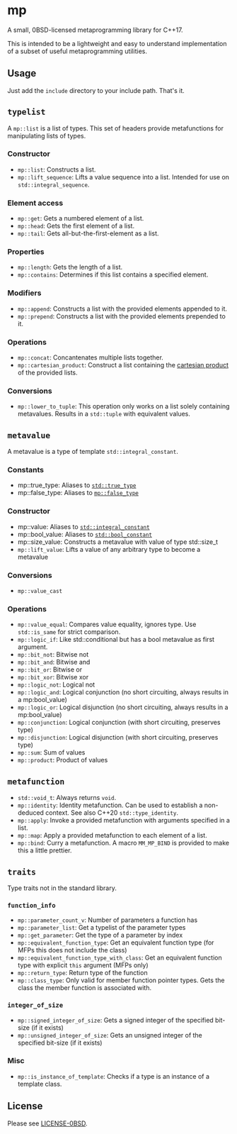 mp
===

A small, 0BSD-licensed metaprogramming library for C++17.

This is intended to be a lightweight and easy to understand implementation of a subset of useful metaprogramming utilities.

Usage
-----

Just add the `include` directory to your include path. That's it.

`typelist`
----------

A `mp::list` is a list of types. This set of headers provide metafunctions for manipulating lists of types.

### Constructor

* `mp::list`: Constructs a list.
* `mp::lift_sequence`: Lifts a value sequence into a list. Intended for use on `std::integral_sequence`.

### Element access

* `mp::get`: Gets a numbered element of a list.
* `mp::head`: Gets the first element of a list.
* `mp::tail`: Gets all-but-the-first-element as a list.

### Properties

* `mp::length`: Gets the length of a list.
* `mp::contains`: Determines if this list contains a specified element.

### Modifiers

* `mp::append`: Constructs a list with the provided elements appended to it.
* `mp::prepend`: Constructs a list with the provided elements prepended to it.

### Operations

* `mp::concat`: Concantenates multiple lists together.
* `mp::cartesian_product`: Construct a list containing the [cartesian product](https://en.wikipedia.org/wiki/Cartesian_product) of the provided lists.

### Conversions

* `mp::lower_to_tuple`: This operation only works on a list solely containing metavalues. Results in a `std::tuple` with equivalent values.


`metavalue`
-----------

A metavalue is a type of template `std::integral_constant`.

### Constants

* mp::true_type: Aliases to [`std::true_type`](https://en.cppreference.com/w/cpp/types/integral_constant)
* mp::false_type: Aliases to [`mp::false_type`](https://en.cppreference.com/w/cpp/types/integral_constant)

### Constructor

* mp::value: Aliases to [`std::integral_constant`](https://en.cppreference.com/w/cpp/types/integral_constant)
* mp::bool_value: Aliases to [`std::bool_constant`](https://en.cppreference.com/w/cpp/types/integral_constant)
* mp::size_value: Constructs a metavalue with value of type std::size_t
* `mp::lift_value`: Lifts a value of any arbitrary type to become a metavalue

### Conversions

* `mp::value_cast`

### Operations

* `mp::value_equal`: Compares value equality, ignores type. Use `std::is_same` for strict comparison.
* `mp::logic_if`: Like std::conditional but has a bool metavalue as first argument.
* `mp::bit_not`: Bitwise not
* `mp::bit_and`: Bitwise and
* `mp::bit_or`: Bitwise or
* `mp::bit_xor`: Bitwise xor
* `mp::logic_not`: Logical not
* `mp::logic_and`: Logical conjunction (no short circuiting, always results in a mp:bool_value)
* `mp::logic_or`: Logical disjunction (no short circuiting, always results in a mp:bool_value)
* `mp::conjunction`: Logical conjunction (with short circuiting, preserves type)
* `mp::disjunction`: Logical disjunction (with short circuiting, preserves type)
* `mp::sum`: Sum of values
* `mp::product`: Product of values

`metafunction`
--------------

* `std::void_t`: Always returns `void`.
* `mp::identity`: Identity metafunction. Can be used to establish a non-deduced context. See also C++20 `std::type_identity`.
* `mp::apply`: Invoke a provided metafunction with arguments specified in a list.
* `mp::map`: Apply a provided metafunction to each element of a list.
* `mp::bind`: Curry a metafunction. A macro `MM_MP_BIND` is provided to make this a little prettier.

`traits`
--------

Type traits not in the standard library.

### `function_info`

* `mp::parameter_count_v`: Number of parameters a function has
* `mp::parameter_list`: Get a typelist of the parameter types
* `mp::get_parameter`: Get the type of a parameter by index
* `mp::equivalent_function_type`: Get an equivalent function type (for MFPs this does not include the class)
* `mp::equivalent_function_type_with_class`: Get an equivalent function type with explicit `this` argument (MFPs only)
* `mp::return_type`: Return type of the function
* `mp::class_type`: Only valid for member function pointer types. Gets the class the member function is associated with.

### `integer_of_size`

* `mp::signed_integer_of_size`: Gets a signed integer of the specified bit-size (if it exists)
* `mp::unsigned_integer_of_size`: Gets an unsigned integer of the specified bit-size (if it exists)

### Misc

* `mp::is_instance_of_template`: Checks if a type is an instance of a template class.

License
-------

Please see [LICENSE-0BSD](LICENSE-0BSD).
